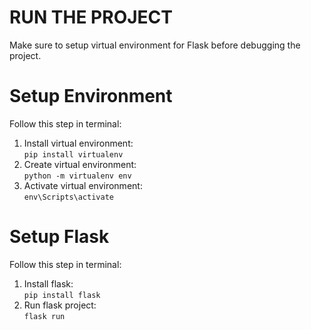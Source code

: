 <h1><b>RUN THE PROJECT</b></h1>
<p>Make sure to setup virtual environment for Flask before debugging the project.</p>
<h1>Setup Environment</h1>
<p>Follow this step in terminal:</p>
<ol>
    <li>Install virtual environment:<br><code>pip install virtualenv</code></li>
    <li>Create virtual environment:<br><code>python -m virtualenv env</code></li>
    <li>Activate virtual environment:<br><code>env\Scripts\activate</code></li>
</ol>
<h1>Setup Flask</h1>
<p>Follow this step in terminal:</p>
<ol>
    <li>Install flask:<br><code>pip install flask</code></li>
    <li>Run flask project:<br><code>flask run</code></li>
</ol>

